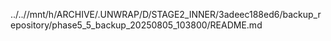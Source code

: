 ../..//mnt/h/ARCHIVE/.UNWRAP/D/STAGE2_INNER/3adeec188ed6/backup_repository/phase5_5_backup_20250805_103800/README.md